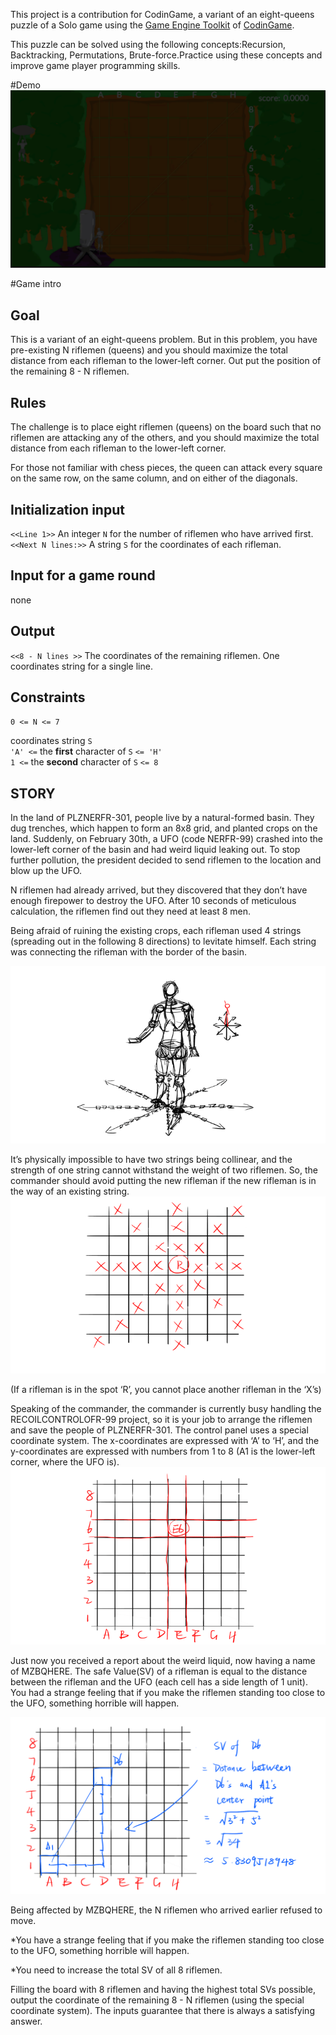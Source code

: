 This project is a contribution for CodinGame, a variant of an eight-queens puzzle of a Solo game using the [Game Engine Toolkit](https://www.codingame.com/playgrounds/25775/codingame-sdk-documentation/introduction) of [CodinGame](https://www.codingame.com/).

This puzzle can be solved using the following concepts:Recursion, Backtracking, Permutations, Brute-force.Practice using these concepts and improve game player programming skills.

#Demo
![](src/main/resources/view/assets/demo.gif)

#Game intro

## Goal
This is a variant of an eight-queens problem. But in this problem, you have pre-existing N riflemen (queens) and you should maximize the total distance from each rifleman to the lower-left corner. Out put the position of the remaining 8 - N riflemen.

## Rules
The challenge is to place eight riflemen (queens) on the board such that no riflemen are attacking any of the others, and you should maximize the total distance from each rifleman to the lower-left corner.

For those not familiar with chess pieces, the queen can attack every square on the same row, on the same column, and on either of the diagonals.

## Initialization input

`<<Line 1>>` An integer `N` for the number of riflemen who have arrived first.<br/>
`<<Next N lines:>>` A string `S` for the coordinates of each rifleman.

## Input for a game round
none

## Output

`<<8 - N lines >>` The coordinates of the remaining riflemen. One coordinates string for a single line.

## Constraints



`0 <= N <= 7`

coordinates string `S`<br/>
`'A' <=` the **first** character of `S` `<= 'H'`<br/>
`1 <=` the **second** character of `S` `<= 8`

## STORY
In the land of PLZNERFR-301, people live by a natural-formed basin. They dug trenches, which happen to form an 8x8 grid, and planted crops on the land. Suddenly, on February 30th, a UFO (code NERFR-99) crashed into the lower-left corner of the basin and had weird liquid leaking out. To stop further pollution, the president decided to send riflemen to the location and blow up the UFO.

N riflemen had already arrived, but they discovered that they don’t have enough firepower to destroy the UFO. After 10 seconds of meticulous calculation, the riflemen find out they need at least 8 men.

Being afraid of ruining the existing crops, each rifleman used 4 strings (spreading out in the following 8 directions) to levitate himself. Each string was connecting the rifleman with the border of the basin.


![](src/main/resources/view/assets/statement-1-720.png)

It’s physically impossible to have two strings being collinear, and the strength of one string cannot withstand the weight of two riflemen. So, the commander should avoid putting the new rifleman if the new rifleman is in the way of an existing string.
![](src/main/resources/view/assets/statement-2-720.png)

(If a rifleman is in the spot ‘R’, you cannot place another rifleman in the ‘X’s)

Speaking of the commander, the commander is currently busy handling the RECOILCONTROLOFR-99 project, so it is your job to arrange the riflemen and save the people of PLZNERFR-301. The control panel uses a special coordinate system. The x-coordinates are expressed with ‘A’ to ‘H’, and the y-coordinates are expressed with numbers from 1 to 8 (A1 is the lower-left corner, where the UFO is).
![](src/main/resources/view/assets/statement-3-720.png)

Just now you received a report about the weird liquid, now having a name of MZBQHERE. The safe Value(SV) of a rifleman is equal to the distance between the rifleman and the UFO (each cell has a side length of 1 unit). You had a strange feeling that if you make the riflemen standing too close to the UFO, something horrible will happen.

![](src/main/resources/view/assets/statement-5.png)

Being affected by MZBQHERE, the N riflemen who arrived earlier refused to move.

*You have a strange feeling that if you make the riflemen standing too close to the UFO, something horrible will happen.

*You need to increase the total SV of all 8 riflemen.

Filling the board with 8 riflemen and having the highest total SVs possible, output the coordinate of the remaining 8 - N riflemen (using the special coordinate system). The inputs guarantee that there is always a satisfying answer. 
